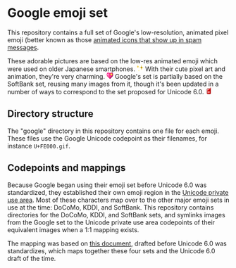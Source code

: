 Google emoji set
================

This repository contains a full set of Google's low-resolution, animated pixel emoji (better known as those [animated icons that show up in spam messages](http://stackoverflow.com/questions/28095387/animated-icon-in-email-subject).

These adorable pictures are based on the low-res animated emoji which were used on older Japanese smartphones. ![sparkles](google/U+FEB60.gif)
With their cute pixel art and animation, they're very charming. ![sparkling heart](google/U+FEB10.gif) Google's set is partially based on the SoftBank set, reusing many images from it, though it's been updated in a number of ways to correspond to the set proposed for Unicode 6.0. ![cellular phone](google/U+FE525.gif)

Directory structure
-------------------

The "google" directory in this repository contains one file for each emoji.
These files use the Google Unicode codepoint as their filenames, for instance `U+FE000.gif`.

Codepoints and mappings
-----------------------

Because Google began using their emoji set before Unicode 6.0 was standardized, they established their own emoji region in the [Unicode private use area](https://en.wikipedia.org/wiki/Private_Use_Areas).
Most of these characters map over to the other major emoji sets in use at the time: DoCoMo, KDDI, and SoftBank.
This repository contains directories for the DoCoMo, KDDI, and SoftBank sets, and symlinks images from the Google set to the Unicode private use area codepoints of their equivalent images when a 1:1 mapping exists.

The mapping was based on [this document](http://www.unicode.org/%7Escherer/emoji4unicode/snapshot/full.html), drafted before Unicode 6.0 was standardizes, which maps together these four sets and the Unicode 6.0 draft of the time.
